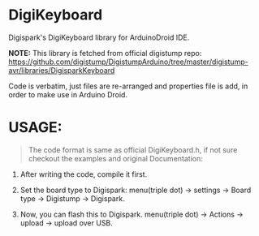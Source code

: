 # DigiKeyboard
Digispark's DigiKeyboard library for ArduinoDroid IDE.  

**NOTE:** This library is fetched from official digistump repo:  
https://github.com/digistump/DigistumpArduino/tree/master/digistump-avr/libraries/DigisparkKeyboard 

Code is verbatim, just files are re-arranged and properties file is add, in order to make use in Arduino Droid.  

# USAGE:

> The code format is same as official DigiKeyboard.h, if not sure checkout the examples and original Documentation:  


1. After writing the code, compile it first.

2. Set the board type to Digispark:
menu(triple dot) -> settings -> Board type -> Digistump -> Digispark.

2. Now, you can flash this to Digispark.
menu(triple dot) -> Actions -> upload -> upload over USB.